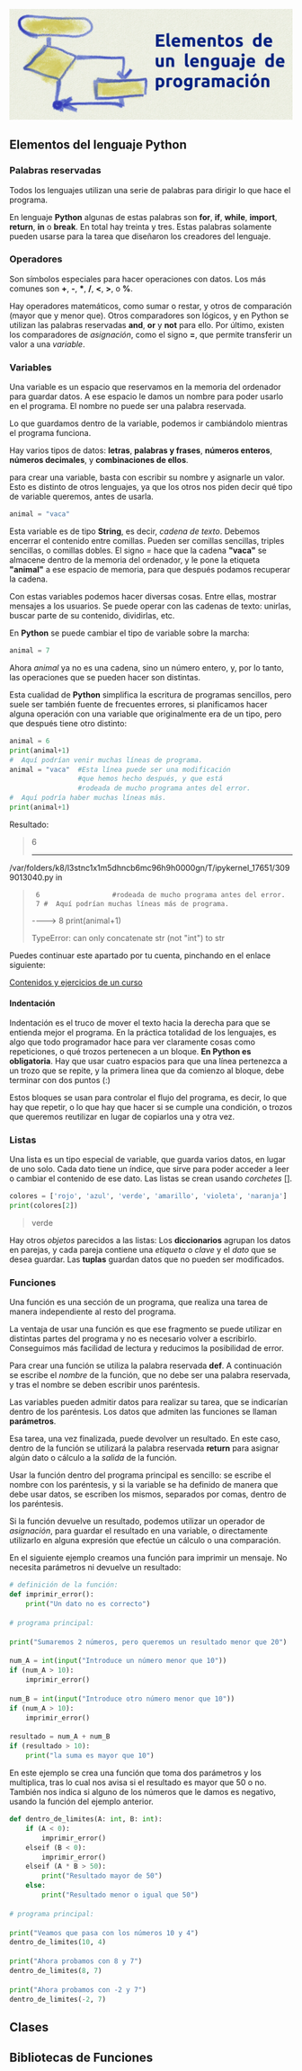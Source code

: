 ![Primeros Pasos - imagen](Imagenes/elementos.png)

## Elementos del lenguaje Python

### Palabras reservadas

Todos los lenguajes utilizan una serie de palabras para dirigir lo que hace el programa.

En lenguaje **Python** algunas de estas palabras son **for**, **if**, **while**, **import**, **return**, **in** o **break**. En total hay treinta y tres. Estas palabras solamente pueden usarse para la tarea que diseñaron los creadores del lenguaje.

### Operadores

Son símbolos especiales para hacer operaciones con datos. Los más comunes son **+**, **-**, **\***, **/**, **<**, **>**, o **%**.

Hay operadores matemáticos, como sumar o restar, y otros de comparación (mayor que y menor que). Otros comparadores son lógicos, y en Python se utilizan las palabras reservadas **and**, **or** y **not** para ello. Por último, existen los comparadores de *asignación*, como el signo **=**, que permite transferir un valor a una *variable*.

### Variables

Una variable es un espacio que reservamos en la memoria del ordenador para guardar datos. A ese espacio le damos un nombre para poder usarlo en el programa. El nombre no puede ser una palabra reservada.

Lo que guardamos dentro de la variable, podemos ir cambiándolo mientras el programa funciona.

Hay varios tipos de datos: **letras**, **palabras y frases**, **números enteros**, **números decimales**, y **combinaciones de ellos**.

para crear una variable, basta con escribir su nombre y asignarle un valor. Esto es distinto de otros lenguajes, ya que los otros nos piden decir qué tipo de variable queremos, antes de usarla.

```python
animal = "vaca"
```
Esta variable es de tipo **String**, es decir, *cadena de texto*. Debemos encerrar el contenido entre comillas. Pueden ser comillas sencillas, triples sencillas, o comillas dobles. El signo *=* hace que la cadena **"vaca"** se almacene dentro de la memoria del ordenador, y le pone la etiqueta **"animal"** a ese espacio de memoria, para que después podamos recuperar la cadena.

Con estas variables podemos hacer diversas cosas. Entre ellas, mostrar mensajes a los usuarios. Se puede operar con las cadenas de texto: unirlas, buscar parte de su contenido, dividirlas, etc.

En **Python** se puede cambiar el tipo de variable sobre la marcha:
```python
animal = 7
```
Ahora *animal* ya no es una cadena, sino un número entero, y, por lo tanto, las operaciones que se pueden hacer son distintas.

Esta cualidad de **Python** simplifica la escritura de programas sencillos, pero suele ser también fuente de frecuentes errores, si planificamos hacer alguna operación con una variable que originalmente era de un tipo, pero que después tiene otro distinto:

```python
animal = 6
print(animal+1)
#  Aquí podrían venir muchas líneas de programa.
animal = "vaca"  #Esta línea puede ser una modificación
                 #que hemos hecho después, y que está
                 #rodeada de mucho programa antes del error.
#  Aquí podría haber muchas líneas más.
print(animal+1)
```
Resultado:
> 6
>
>---------------------------------------------------------------------------
/var/folders/k8/l3stnc1x1m5dhncb6mc96h9h0000gn/T/ipykernel_17651/3099013040.py in <module>
>      6                  #rodeada de mucho programa antes del error.
>      7 #  Aquí podrían muchas líneas más de programa.
>----> 8 print(animal+1)
>
>TypeError: can only concatenate str (not "int") to str

Puedes continuar este apartado por tu cuenta, pinchando en el enlace siguiente:

[Contenidos y ejercicios de un curso](https://colab.research.google.com/github/institutohumai/cursos-python/blob/master/Introduccion/1_TiposDatos/tipos-datos.ipynb)

#### Indentación

Indentación es el truco de mover el texto hacia la derecha para que se entienda mejor el programa. En la práctica totalidad de los lenguajes, es algo que todo programador hace para ver claramente cosas como repeticiones, o qué trozos pertenecen a un bloque. **En Python es obligatoria**. Hay que usar cuatro espacios para que una línea pertenezca a un trozo que se repite, y la primera linea que da comienzo al bloque, debe terminar con dos puntos (:)

Estos bloques se usan para controlar el flujo del programa, es decir, lo que hay que repetir, o lo que hay que hacer si se cumple una condición, o trozos que queremos reutilizar en lugar de copiarlos una y otra vez.

### Listas

Una lista es un tipo especial de variable, que guarda varios datos, en lugar de uno solo. Cada dato tiene un índice, que sirve para poder acceder a leer o cambiar el contenido de ese dato. Las listas se crean usando *corchetes* [].
```python
colores = ['rojo', 'azul', 'verde', 'amarillo', 'violeta', 'naranja']
print(colores[2])
```
> verde

Hay otros *objetos* parecidos a las listas: Los **diccionarios** agrupan los datos en parejas, y cada pareja contiene una *etiqueta* o *clave* y el *dato* que se desea guardar. Las **tuplas** guardan datos que no pueden ser modificados.

### Funciones

Una función es una sección de un programa, que realiza una tarea de manera independiente al resto del programa.

La ventaja de usar una función es que ese fragmento se puede utilizar en distintas partes del programa y no es necesario volver a escribirlo. Conseguimos más facilidad de lectura y reducimos la posibilidad de error.

Para crear una función se utiliza la palabra reservada **def**. A continuación se escribe el *nombre* de la función, que no debe ser una palabra reservada, y tras el nombre se deben escribir unos paréntesis.

Las variables pueden admitir datos para realizar su tarea, que se indicarían dentro de los paréntesis. Los datos que admiten las funciones se llaman **parámetros**.

Esa tarea, una vez finalizada, puede devolver un resultado. En este caso, dentro de la función se utilizará la palabra reservada **return** para asignar algún dato o cálculo a la *salida* de la función.

Usar la función dentro del programa principal es sencillo: se escribe el nombre con los paréntesis, y si la variable se ha definido de manera que debe usar datos, se escriben los mismos, separados por comas, dentro de los paréntesis.

Si la función devuelve un resultado, podemos utilizar un operador de *asignación*, para guardar el resultado en una variable, o directamente utilizarlo en alguna expresión que efectúe un cálculo o una comparación.

En el siguiente ejemplo creamos una función para imprimir un mensaje. No necesita parámetros ni devuelve un resultado:

```Python
# definición de la función:
def imprimir_error():
    print("Un dato no es correcto")

# programa principal:

print("Sumaremos 2 números, pero queremos un resultado menor que 20")

num_A = int(input("Introduce un número menor que 10"))
if (num_A > 10):
    imprimir_error()

num_B = int(input("Introduce otro número menor que 10"))
if (num_A > 10):
    imprimir_error()

resultado = num_A + num_B
if (resultado > 10):
    print("la suma es mayor que 10")
```

En este ejemplo se crea una función que toma dos parámetros y los multiplica, tras lo cual nos avisa si el resultado es mayor que 50 o no. También nos indica si alguno de los números que le damos es negativo, usando la función del ejemplo anterior.

```Python
def dentro_de_limites(A: int, B: int):
    if (A < 0):
        imprimir_error()
    elseif (B < 0):
        imprimir_error()
    elseif (A * B > 50):
        print("Resultado mayor de 50")
    else:
        print("Resultado menor o igual que 50")

# programa principal:

print("Veamos que pasa con los números 10 y 4")
dentro_de_limites(10, 4)

print("Ahora probamos con 8 y 7")
dentro_de_limites(8, 7)

print("Ahora probamos con -2 y 7")
dentro_de_limites(-2, 7)
```

## Clases

## Bibliotecas de Funciones

